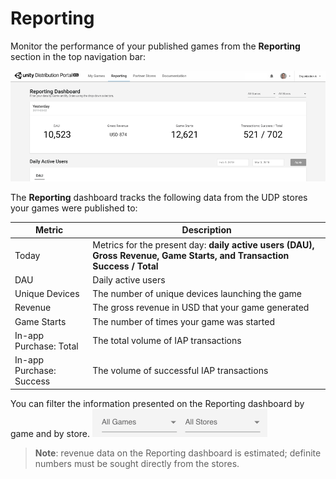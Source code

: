 # Reporting 

Monitor the performance of your published games from the **Reporting** section in the top navigation bar:

![img](images/image_35.png)

The **Reporting** dashboard tracks the following data from the UDP stores your games were published to:

| Metric                   | Description                                                  |
| ------------------------ | ------------------------------------------------------------ |
| Today                    | Metrics for the present day: **daily active users (DAU), Gross Revenue, Game Starts, and Transaction Success / Total** |
| DAU                      | Daily active users                                           |
| Unique Devices           | The number of unique devices launching the game              |
| Revenue                  | The gross revenue in USD that your game generated            |
| Game Starts              | The number of times your game was started                    |
| In-app Purchase: Total   | The total volume of IAP transactions                         |
| In-app Purchase: Success | The volume of successful IAP transactions                    |

You can filter the information presented on the Reporting dashboard by game and by store.
![img](images/image_36.png)

> **Note**: revenue data on the Reporting dashboard is estimated; definite numbers must be sought directly from the stores.

